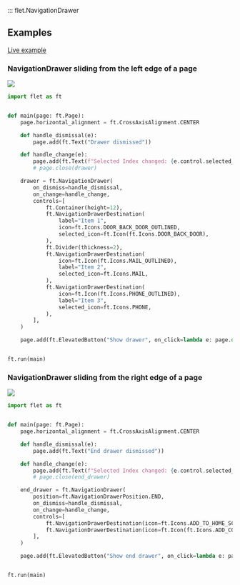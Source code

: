 ::: flet.NavigationDrawer

## Examples

[Live example](https://flet-controls-gallery.fly.dev/navigation/navigationdrawer)

### NavigationDrawer sliding from the left edge of a page

<img src="/img/docs/controls/navigationdrawer/navigation-drawer-start.gif" className="screenshot-60"/>

```python
import flet as ft


def main(page: ft.Page):
    page.horizontal_alignment = ft.CrossAxisAlignment.CENTER

    def handle_dismissal(e):
        page.add(ft.Text("Drawer dismissed"))

    def handle_change(e):
        page.add(ft.Text(f"Selected Index changed: {e.control.selected_index}"))
        # page.close(drawer)

    drawer = ft.NavigationDrawer(
        on_dismiss=handle_dismissal,
        on_change=handle_change,
        controls=[
            ft.Container(height=12),
            ft.NavigationDrawerDestination(
                label="Item 1",
                icon=ft.Icons.DOOR_BACK_DOOR_OUTLINED,
                selected_icon=ft.Icon(ft.Icons.DOOR_BACK_DOOR),
            ),
            ft.Divider(thickness=2),
            ft.NavigationDrawerDestination(
                icon=ft.Icon(ft.Icons.MAIL_OUTLINED),
                label="Item 2",
                selected_icon=ft.Icons.MAIL,
            ),
            ft.NavigationDrawerDestination(
                icon=ft.Icon(ft.Icons.PHONE_OUTLINED),
                label="Item 3",
                selected_icon=ft.Icons.PHONE,
            ),
        ],
    )

    page.add(ft.ElevatedButton("Show drawer", on_click=lambda e: page.open(drawer)))


ft.run(main)
```

### NavigationDrawer sliding from the right edge of a page

<img src="/img/docs/controls/navigationdrawer/navigation-drawer-end.gif" className="screenshot-60"/>

```python
import flet as ft


def main(page: ft.Page):
    page.horizontal_alignment = ft.CrossAxisAlignment.CENTER

    def handle_dismissal(e):
        page.add(ft.Text("End drawer dismissed"))

    def handle_change(e):
        page.add(ft.Text(f"Selected Index changed: {e.control.selected_index}"))
        # page.close(end_drawer)

    end_drawer = ft.NavigationDrawer(
        position=ft.NavigationDrawerPosition.END,
        on_dismiss=handle_dismissal,
        on_change=handle_change,
        controls=[
            ft.NavigationDrawerDestination(icon=ft.Icons.ADD_TO_HOME_SCREEN_SHARP, label="Item 1"),
            ft.NavigationDrawerDestination(icon=ft.Icon(ft.Icons.ADD_COMMENT), label="Item 2"),
        ],
    )

    page.add(ft.ElevatedButton("Show end drawer", on_click=lambda e: page.open(end_drawer)))


ft.run(main)
```
